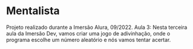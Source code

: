 # Mentalista

Projeto realizado durante a Imersão Alura, 09/2022. Aula 3: Nesta terceira aula da Imersão Dev, vamos criar uma jogo de adivinhação, onde o programa escolhe um número aleatório e nós vamos tentar acertar. 
